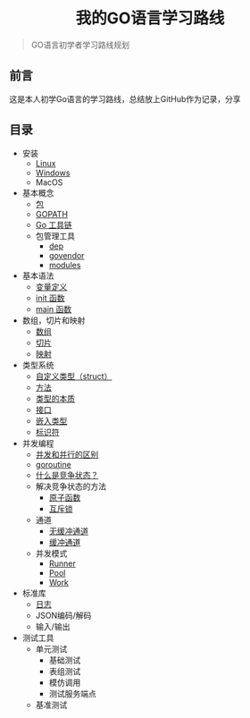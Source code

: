 <h1 align="center">我的GO语言学习路线</h1>

> GO语言初学者学习路线规划

## 前言

这是本人初学Go语言的学习路线，总结放上GitHub作为记录，分享

## 目录

- 安装
    + [Linux](install/linux.md)
    + [Windows](install/windows.md)
    + MacOS
- 基本概念
    + [包](basic-conception/package.md)
    + [GOPATH](basic-conception/gopath.md)
    + [Go 工具链](basic-conception/gotools.md)
    + 包管理工具
        - [dep](basic-conception/dep.md)
        - [govendor](basic-conception/govendor.md)
        - [modules](basic-conception/gomodules.md)
- 基本语法
    + [变量定义](grammar/define.go)
    + [init 函数](grammar/init.go)
    + [main 函数](grammar/main.md)
- 数组，切片和映射
    + [数组](array,slice,map/array.go)
    + [切片](array,slice,map/slice.go)
    + [映射](array,slice,map/map.go)
- 类型系统
    + [自定义类型（struct）](typesystem/struct.go)
    + [方法](typesystem/method.go)
    + [类型的本质](typesystem/type.md)
    + [接口](typesystem/interface.go)
    + [嵌入类型](typesystem/typeembedding.go)
    + [标识符](typesystem/identifier.md)
- 并发编程
    + [并发和并行的区别](concurrent/concurrence,parallelism.md)
    + [goroutine](concurrent/goroutine.go)
    + [什么是竞争状态？](concurrent/competition.md)
    + 解决竞争状态的方法
        - [原子函数](concurrent/atomfunction.go)
        - [互斥锁](concurrent/mutex.go)
    + 通道
        - [无缓冲通道](channel/unbuffered_channel.go)
        - [缓冲通道](channel/buffered_channel.go)
    + 并发模式
        - [Runner](concurrent/runner/runner.go)
        - [Pool](concurrent/pool/pool.go)
        - [Work](concurrent/work/work.go)
- 标准库
    + [日志](standard-library/log.go)
    + JSON编码/解码
    + 输入/输出
- 测试工具
    + 单元测试
        - 基础测试
        - 表组测试
        - 模仿调用
        - 测试服务端点
    + 基准测试
